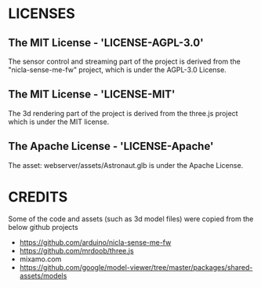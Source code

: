 # LICENSES
## The MIT License - 'LICENSE-AGPL-3.0'
The sensor control and streaming part of the project is derived from the "nicla-sense-me-fw" project,
which is under the AGPL-3.0 License.

## The MIT License - 'LICENSE-MIT'
The 3d rendering part of the project is derived from the three.js project which is under the MIT license.

## The Apache License - 'LICENSE-Apache'
The asset: webserver/assets/Astronaut.glb
is under the Apache License.

# CREDITS
Some of the code and assets (such as 3d model files) were copied from the below github projects
- https://github.com/arduino/nicla-sense-me-fw
- https://github.com/mrdoob/three.js
- mixamo.com
- https://github.com/google/model-viewer/tree/master/packages/shared-assets/models
